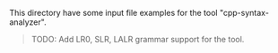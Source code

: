 This directory have some input file examples for the tool "cpp-syntax-analyzer".  

>TODO: Add LR0, SLR, LALR grammar support for the tool.
